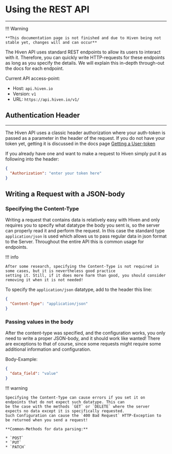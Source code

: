 # Using the REST API

---

!!! Warning

    **This documentation page is not finished and due to Hiven being not stable yet, changes will and can occur**

The Hiven API uses standard REST endpoints to allow its users to interact with it. Therefore, you can quickly write 
HTTP-requests for these endpoints as long as you specify the details. We will explain this in-depth through-out the
docs for each endpoint.

Current API access-point:

* Host: `api.hiven.io`
* Version: `v1`
* URL: `https://api.hiven.io/v1/`

## Authentication Header

---

The Hiven API uses a classic header authorization where your auth-token is passed as a parameter in the header of the
request. If you do not have your token yet, getting it is discussed in the docs page [Getting a User-token](../getting_started/deploying_your_first_bot.html#getting-a-user-token)

If you already have one and want to make a request to Hiven simply put it as following into the header:
```json
{
  "Authorization": "enter your token here"
}
```

## Writing a Request with a JSON-body

### Specifying the Content-Type

Writing a request that contains data is relatively easy with Hiven and only requires you to specify what datatype 
the body you sent is, so the server can properly read it and perform the request. In this case the standard type 
`application/json` is used which allows us to pass regular data in json format to the Server. Throughout the entire API 
this is common usage for endpoints.

!!! info

    After some research, specifying the Content-Type is not required in some cases, but it is nevertheless good practice 
    setting it. Still, if it does more harm than good, you should consider removing it when it is not needed!

To specify the `application/json` datatype, add to the header this line: 
```json
{
  "Content-Type": "application/json"
}
```

### Passing values in the body

After the content-type was specified, and the configuration works, you only need to write a proper JSON-body, and it 
should work like wanted! There are exceptions to that of course, since some requests might require some additional 
information and configuration.

Body-Example:
```json
{
  "data_field": "value"
}
```

!!! warning 

    Specifying the Content-Type can cause errors if you set it on endpoints that do not expect such datatype. This can
    be the case with the methods `GET` or `DELETE` where the server expects no data except it is specifically requested.
    Such Configuration can cause the `400 Bad Request` HTTP-Exception to be returned when you send a request!

    **Common-Methods for data parsing:**
    
    * `POST`
    * `PUT`
    * `PATCH` 
